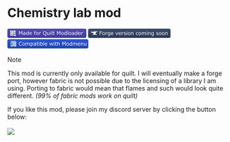 # Chemistry lab mod
<a href="https://quiltmc.org/"><img src="./.github/assets/badges/made-for-quilt.svg" height="21px"></a> <a href="https://forums.minecraftforge.net"><img src="./.github/assets/badges/forge-coming-soon.svg" height="21px"></a> <a href="https://modrinth.com/mod/modmenu"><img src="./.github/assets/badges/compatible-with-modmenu.svg" height="21px"></a>

> [!NOTE]
> This mod is currently only available for quilt. I will eventually make a forge port, however fabric is not possible due to the licensing of a library I am using. Porting to fabric would mean that flames and such would look quite different. *(99% of fabric mods work on quilt)*

If you like this mod, please join my discord server by clicking the button below:
<br><br>
[![](https://dcbadge.vercel.app/api/server/qQYfX3sTyj?style=flat)](https://discord.gg/qQYfX3sTyj)
